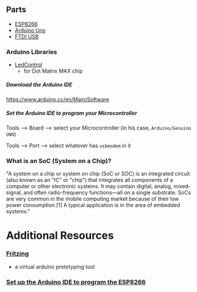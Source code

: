 ## Parts
- [ESP8266](https://www.sparkfun.com/products/13678)
- [Arduino Uno]()
- [FTDI USB](https://www.amazon.ca/dp/B00HSX3CXE?tag=openhomeauto-20)

### Arduino Libraries
- [LedControl](http://wayoda.github.io/LedControl/)
  - for Dot Matrix MAX chip


##### Download the Arduino IDE

https://www.arduino.cc/en/Main/Software


##### Set the Arduino IDE to program your Microcontroller

Tools --> Board --> select your Microcontroller (in his case, `Arduino/Genuino UNO`)

Tools --> Port --> select whatever has `usbmodem` in it

### What is an SoC (System on a Chip)?
"A system on a chip or system on chip (SoC or SOC) is an integrated circuit (also known as an "IC" or "chip") that integrates all components of a computer or other electronic systems. It may contain digital, analog, mixed-signal, and often radio-frequency functions—all on a single substrate. SoCs are very common in the mobile computing market because of their low power consumption.[1] A typical application is in the area of embedded systems."
# Additional Resources

### [Fritzing](http://fritzing.org/home/)
- a virtual arduino prototyping tool

### [Set up the Arduino IDE to program the ESP8266](https://learn.sparkfun.com/tutorials/esp8266-thing-hookup-guide/installing-the-esp8266-arduino-addon)
